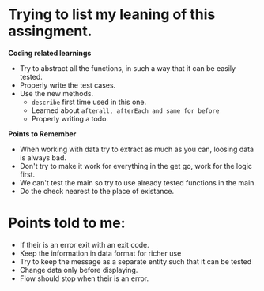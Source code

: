 # Trying to list my leaning of this assingment.

**Coding related learnings**

- Try to abstract all the functions, in such a way that it can be easily tested.
- Properly write the test cases.
- Use the new methods.
  - `describe` first time used in this one.
  - Learned about `afterall, afterEach and same for before`
  - Properly writing a todo.

**Points to Remember**

- When working with data try to extract as much as you can, loosing data is always bad.
- Don't try to make it work for everything in the get go, work for the logic first.
- We can't test the main so try to use already tested functions in the main.
- Do the check nearest to the place of existance.

# Points told to me:

- If their is an error exit with an exit code.
- Keep the information in data format for richer use
- Try to keep the message as a separate entity such that it can be tested
- Change data only before displaying.
- Flow should stop when their is an error.
